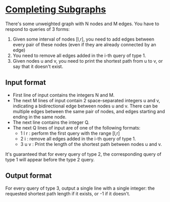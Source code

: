 # [Completing Subgraphs][link]

There's some unweighted graph with N nodes and M edges. You have to respond to queries of 3 forms:

1. Given some interval of nodes [l,r], you need to add edges between every pair of these nodes (even if they are already connected by an edge)
2. You need to remove all edges added in the i-th query of type 1.
3. Given nodes u and v, you need to print the shortest path from u to v, or say that it doesn't exist.

## Input format

- First line of input contains the integers N and M.
- The next M lines of input contain 2 space-separated integers u and v, indicating a bidirectional edge between nodes u and v. There can be multiple edges between the same pair of nodes, and edges starting and ending in the same node.
- The next line contains the integer Q.
- The next Q lines of input are of one of the following formats:
  - 1 l r : perform the first query with the range [l,r]
  - 2 i : remove all edges added in the i-th query of type 1.
  - 3 u v : Print the length of the shortest path between nodes u and v.

It's guaranteed that for every query of type 2, the corresponding query of type 1 will appear before the type 2 query.

## Output format

For every query of type 3, output a single line with a single integer: the requested shortest path length if it exists, or -1 if it doesn't.

[link]: https://www.hackerearth.com/practice/algorithms/graphs/shortest-path-algorithms/practice-problems/algorithm/completing-subgraphs-8a55d9a5/
